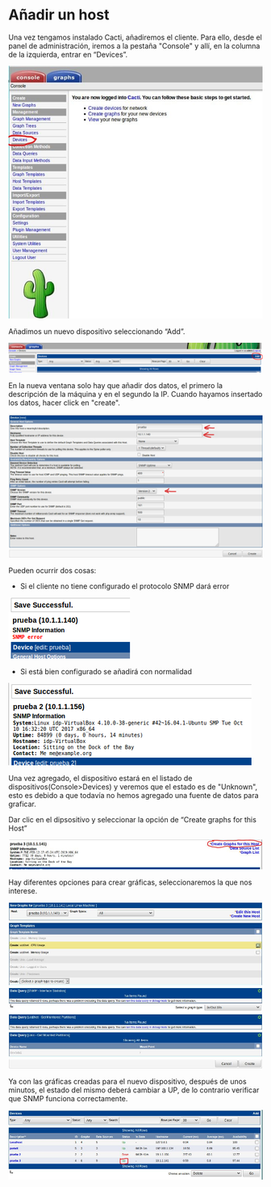 # Añadir un host

Una vez tengamos instalado Cacti, añadiremos el cliente. Para ello, desde el panel de administración, iremos a la pestaña "Console" y allí, en la columna de la izquierda, entrar en “Devices”.

![imagen](images/c01.jpg)

Añadimos un nuevo dispositivo seleccionando “Add”.

![imagen](images/c02.jpg)

En la nueva ventana solo hay que añadir dos datos, el primero la descripción de la máquina y en el segundo la IP.
Cuando hayamos insertado los datos, hacer click en "create".

![imagen](images/c03.jpg)

Pueden ocurrir dos cosas:

- Si el cliente no tiene configurado el protocolo SNMP dará error

![imagen](images/c04.jpg)

- Si está bien configurado se añadirá con normalidad

![imagen](images/c05.jpg)

Una vez agregado, el dispositivo estará en el listado de dispositivos(Console>Devices) y veremos que el estado es de "Unknown", esto es debido a que todavía no hemos agregado una fuente de datos para graficar. 

Dar clic en el dipsositivo y seleccionar la opción de “Create graphs for this Host”

![imagen](images/c06.JPG)

Hay diferentes opciones para crear gráficas, seleccionaremos la que nos interese.

![imagen](images/c07.JPG)

Ya con las gráficas creadas para el nuevo dispositivo, después de unos minutos, el estado del mismo deberá cambiar a UP, de lo contrario verificar que SNMP funciona correctamente.

![imagen](images/c08.JPG)

